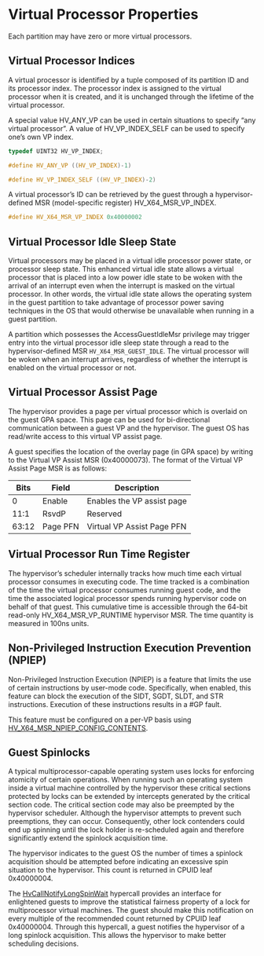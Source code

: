 # Virtual Processor Properties

Each partition may have zero or more virtual processors.

## Virtual Processor Indices

A virtual processor is identified by a tuple composed of its partition ID and its processor index. The processor index is assigned to the virtual processor when it is created, and it is unchanged through the lifetime of the virtual processor.

A special value HV_ANY_VP can be used in certain situations to specify “any virtual processor”. A value of HV_VP_INDEX_SELF can be used to specify one’s own VP index.

```c
typedef UINT32 HV_VP_INDEX;

#define HV_ANY_VP ((HV_VP_INDEX)-1)

#define HV_VP_INDEX_SELF ((HV_VP_INDEX)-2)
 ```

A virtual processor’s ID can be retrieved by the guest through a hypervisor-defined MSR (model-specific register) HV_X64_MSR_VP_INDEX.

```c
#define HV_X64_MSR_VP_INDEX 0x40000002
 ```

## Virtual Processor Idle Sleep State

Virtual processors may be placed in a virtual idle processor power state, or processor sleep state. This enhanced virtual idle state allows a virtual processor that is placed into a low power idle state to be woken with the arrival of an interrupt even when the interrupt is masked on the virtual processor. In other words, the virtual idle state allows the operating system in the guest partition to take advantage of processor power saving techniques in the OS that would otherwise be unavailable when running in a guest partition.

A partition which possesses the AccessGuestIdleMsr privilege may trigger entry into the virtual processor idle sleep state through a read to the hypervisor-defined MSR `HV_X64_MSR_GUEST_IDLE`. The virtual processor will be woken when an interrupt arrives, regardless of whether the interrupt is enabled on the virtual processor or not.

## Virtual Processor Assist Page

The hypervisor provides a page per virtual processor which is overlaid on the guest GPA space. This page can be used for bi-directional communication between a guest VP and the hypervisor. The guest OS has read/write access to this virtual VP assist page.

A guest specifies the location of the overlay page (in GPA space) by writing to the Virtual VP Assist MSR (0x40000073). The format of the Virtual VP Assist Page MSR is as follows:

| Bits      | Field           | Description                                                                 |
|-----------|-----------------|-----------------------------------------------------------------------------|
| 0         | Enable          | Enables the VP assist page                                                  |
| 11:1      | RsvdP           | Reserved                                                                    |
| 63:12     | Page PFN        | Virtual VP Assist Page PFN                                                  |

## Virtual Processor Run Time Register

The hypervisor’s scheduler internally tracks how much time each virtual processor consumes in executing code. The time tracked is a combination of the time the virtual processor consumes running guest code, and the time the associated logical processor spends running hypervisor code on behalf of that guest. This cumulative time is accessible through the 64-bit read-only HV_X64_MSR_VP_RUNTIME hypervisor MSR. The time quantity is measured in 100ns units.

## Non-Privileged Instruction Execution Prevention (NPIEP)

Non-Privileged Instruction Execution (NPIEP) is a feature that limits the use of certain instructions by user-mode code. Specifically, when enabled, this feature can block the execution of the SIDT, SGDT, SLDT, and STR instructions. Execution of these instructions results in a #GP fault.

This feature must be configured on a per-VP basis using [HV_X64_MSR_NPIEP_CONFIG_CONTENTS](datatypes/HV_X64_MSR_NPIEP_CONFIG_CONTENTS.md).

## Guest Spinlocks

A typical multiprocessor-capable operating system uses locks for enforcing atomicity of certain operations. When running such an operating system inside a virtual machine controlled by the hypervisor these critical sections protected by locks can be extended by intercepts generated by the critical section code. The critical section code may also be preempted by the hypervisor scheduler. Although the hypervisor attempts to prevent such preemptions, they can occur. Consequently, other lock contenders could end up spinning until the lock holder is re-scheduled again and therefore significantly extend the spinlock acquisition time.

The hypervisor indicates to the guest OS the number of times a spinlock acquisition should be attempted before indicating an excessive spin situation to the hypervisor. This count is returned in CPUID leaf 0x40000004.

The [HvCallNotifyLongSpinWait](hypercalls/HvCallNotifyLongSpinWait.md) hypercall provides an interface for enlightened guests to improve the statistical fairness property of a lock for multiprocessor virtual machines. The guest should make this notification on every multiple of the recommended count returned by CPUID leaf 0x40000004. Through this hypercall, a guest notifies the hypervisor of a long spinlock acquisition. This allows the hypervisor to make better scheduling decisions.